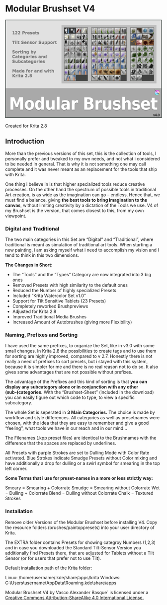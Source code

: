 # Modular Brushset V4

![Modular Brushset V4 Cover](https://github.com/vascoalexander/krita-modular-brushset/blob/master/cover.png?raw=true 'Modular Brushset V4')

Created for Krita 2.8

## Introduction

More than the previous versions of this set, this is the collection of tools, I personally prefer and tweaked to my own needs, and not what i considered to be needed in general. That is why it is not something one may call complete and it was never meant as an replacement for the tools that ship with Krita.

One thing i believe in is that higher specialized tools reduce creative processes. On the other hand the spectrum of possible tools in traditional Art creation, is as wide as the imagination can go – endless. Hence that, we must find a balance, giving **the best tools to bring imagination to the canvas**, without limiting creativity by a dictation of the Tools we use. V4 of my Brushset is the version, that comes closest to this, from my own viewpoint.

### Digital and Traditional

The two main categories in this Set are “Digital” and “Traditional”, where traditional is meant as simulation of traditional art tools. When starting a new painting, i am asking myself what i need to accomplish my vision and I tend to think in this two dimensions.

**The Changes in Short:**

- The “Tools” and the “Types” Category are now integrated into 3 big ones
- Removed Presets with high similarity to the default ones
- Reduced the Number of highly specialized Presets
- Included “Krita Watercolor Set v1.0″
- Support for Tilt Sensitive Tablets (23 Presets)
- Completely reworked Brushpreviews
- Adjusted for Krita 2.8
- Improved Traditional Media Brushes
- Increased Amount of Autobrushes (giving more Flexibility)


### Naming, Prefixes and Sorting

I have used the same prefixes, to organize the Set, like in v3.0 with some small changes. In Krita 2.8 the possibilities to create tags and to use them for sorting are highly improved, compared to v 2.7. Honestly there is not really a need of prefixes to sort presets, but i stayed with this system, because it is simpler for me and there is no real reason not to do so. It also gives some advantages that are not possible without prefixes..

The advantage of the Prefixes and this kind of sorting is that **you can display any subcategory alone or in conjunction with any other (sub-)categories.** With the “Brushset-Sheet” (included in the download) you can easily figure out which code to type, to view a specific subcategory.

The whole Set is seperated in **3 Main Categories.** The choice is made by workflow and style differences. All categories as well as presetnames were chosen, with the idea that they are easy to remember and give a good “feeling”, what tools we have in our reach and in our mind…

The Filenames (.kpp preset files) are identical to the Brushnames with the difference that the spaces are replaced by underlines.

All Presets with purple Strokes are set to Dulling Mode with Color Rate activated. Blue Strokes indicate Smudge Presets without Color mixing and have additionally a drop for dulling or a swirl symbol for smearing in the top left corner.

**Some Terms that i use for preset-names in a more or less strictly way:**

Smeary = Smearing + Colorrate
Smudge = Smearing without Colorrate
Wet = Dulling + Colorrate
Blend = Dulling without Colorrate
Chalk = Textured Strokes

### Installation

Remove older Versions of the Modular Brushset before installing V4.
Copy the resource folders (brushes/paintoppresets) into your user directory of Krita.

The EXTRA folder contains Presets for showing categroy Numbers (1,2,3) and in case you downloaded the Standard Tilt-Sensor Version you additionally find Presets there, that are adjusted for Tablets without a Tilt Sensor (or for users that prefer not to use Tilt).

Default installation path of the Krita folder:

Linux: /home/username/.kde/share/apps/krita
Windows: C:\Users\username\AppData\Roaming\.kde\share\apps

Modular Brushset V4 by Vasco Alexander Basque´ is licensed under a [Creative Commons Attribution-ShareAlike 4.0 International License.](http://creativecommons.org/licenses/by-sa/4.0/deed.en_US)
